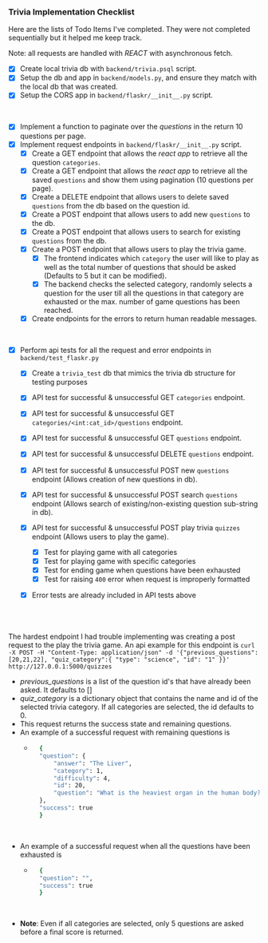 ### Trivia Implementation Checklist
Here are the lists of Todo Items I've completed. They were not completed sequentially but it helped me keep track. <br>

Note: all requests are handled with *REACT* with asynchronous fetch.
- [x] Create local trivia db with `backend/trivia.psql` script.
- [x] Setup the db and app in `backend/models.py`, and ensure they match with the local db that was created.
- [x] Setup the CORS app in `backend/flaskr/__init__.py` script.
<br>

- [x] Implement a function to paginate over the *questions* in the return 10 questions per page. 
- [x] Implement request endpoints in `backend/flaskr/__init__.py` script.
    - [x] Create a GET endpoint that allows the *react app* to retrieve all the question `categories`.
    - [x] Create a GET endpoint that allows the *react app* to retrieve all the saved `questions` and show them using pagination (10 questions per page).
    - [x] Create a DELETE endpoint that allows users to delete saved `questions` from the db based on the question id.
    - [x] Create a POST endpoint that allows users to add new `questions` to the db.
    - [x] Create a POST endpoint that allows users to search for existing `questions` from the db.
    - [x] Create a POST endpoint that allows users to play the trivia game.
        - [x] The frontend indicates which `category` the user will like to play as well as the total number of questions that should be asked (Defaults to 5 but it can be modified).
        - [x] The backend checks the selected category, randomly selects a question for the user till all the questions in that category are exhausted or the max. number of game questions has been reached.
    - [x] Create endpoints for the errors to return human readable messages.
<br>

- [x] Perform api tests for all the request and error endpoints in `backend/test_flaskr.py`
    - [x] Create a `trivia_test` db that mimics the trivia db structure for testing purposes
    - [x] API test for successful & unsuccessful GET `categories` endpoint.
    - [x] API test for successful & unsuccessful GET `categories/<int:cat_id>/questions` endpoint.
    - [x] API test for successful & unsuccessful GET `questions` endpoint.
    - [x] API test for successful & unsuccessful DELETE `questions` endpoint.
    - [x] API test for successful & unsuccessful POST new `questions` endpoint (Allows creation of new questions in db).
    - [x] API test for successful & unsuccessful POST search `questions` endpoint (Allows search of existing/non-existing question sub-string in db).
    - [x] API test for successful & unsuccessful POST play trivia `quizzes` endpoint (Allows users to play the game).
        - [x] Test for playing game with all categories
        - [x] Test for playing game with specific categories
        - [x] Test for ending game when questions have been exhausted
        - [x] Test for raising `400` error when request is improperly formatted
    - [x] Error tests are already included in API tests above
<br><br><br><br>


The hardest endpoint I had trouble implementing was creating a post request to the play the trivia game. An api example for this endpoint is `curl -X POST -H "Content-Type: application/json" -d '{"previous_questions":[20,21,22], "quiz_category":{ "type": "science", "id": "1" }}' http://127.0.0.1:5000/quizzes`
- *previous_questions* is a list of the question id's that have already been asked. It defaults to []
- *quiz_category* is a dictionary object that contains the name and id of the selected trivia category. If all categories are selected, the id defaults to 0.
- This request returns the success state and remaining questions. 
- An example of a successful request with remaining questions is
    - ```bash
        {
        "question": {
            "answer": "The Liver",
            "category": 1,
            "difficulty": 4,
            "id": 20,
            "question": "What is the heaviest organ in the human body?"
        },
        "success": true
        }
        ```
<br>

- An example of a successful request when all the questions have been exhausted is 
    - ```bash
        {
        "question": "",
        "success": true
        }
        ```
<br>

- **Note**: Even if all categories are selected, only 5 questions are asked before a final score is returned.